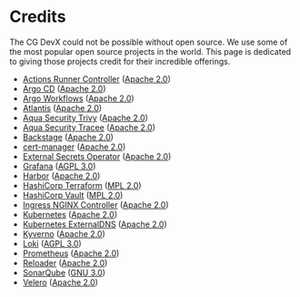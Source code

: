 # Credits

The CG DevX could not be possible without open source.
We use some of the most popular open source projects in the world.
This page is dedicated to giving those projects credit for their incredible offerings.

[//]: # (todo: extend the list)

- [Actions Runner Controller](https://github.com/actions/actions-runner-controller) ([Apache 2.0](https://github.com/external-secrets/external-secrets/blob/main/LICENSE))
- [Argo CD](https://github.com/argoproj/argo-cd) ([Apache 2.0](https://github.com/argoproj/argo-cd/blob/master/LICENSE))
- [Argo Workflows](https://github.com/argoproj/argo-workflows) ([Apache 2.0](https://github.com/argoproj/argo-workflows/blob/master/LICENSE))
- [Atlantis](https://github.com/runatlantis/atlantis) ([Apache 2.0](https://github.com/runatlantis/atlantis/blob/main/LICENSE))
- [Aqua Security Trivy](https://github.com/aquasecurity/trivy) ([Apache 2.0](https://github.com/aquasecurity/trivy/blob/main/LICENSE))
- [Aqua Security Tracee](https://github.com/aquasecurity/tracee) ([Apache 2.0](https://github.com/aquasecurity/tracee/blob/main/LICENSE))
- [Backstage](https://github.com/backstage/backstage) ([Apache 2.0](https://github.com/backstage/backstage/blob/master/LICENSE))
- [cert-manager](https://github.com/cert-manager/cert-manager) ([Apache 2.0](https://github.com/cert-manager/cert-manager/blob/master/LICENSE))
- [External Secrets Operator](https://github.com/external-secrets/external-secrets) ([Apache 2.0](https://github.com/external-secrets/external-secrets/blob/main/LICENSE))
- [Grafana](https://github.com/grafana/grafana) ([AGPL 3.0](https://github.com/grafana/grafana/blob/main/LICENSE))
- [Harbor](https://github.com/goharbor/harbor) ([Apache 2.0](https://github.com/goharbor/harbor/blob/main/LICENSE))
- [HashiCorp Terraform](https://github.com/hashicorp/terraform) ([MPL 2.0](https://github.com/hashicorp/terraform/blob/v1.3.8/LICENSE))
- [HashiCorp Vault](https://www.vaultproject.io/) ([MPL 2.0](https://github.com/hashicorp/vault/blob/v1.11.3/LICENSE))
- [Ingress NGINX Controller](https://github.com/kubernetes/ingress-nginx/) ([Apache 2.0](https://github.com/kubernetes/ingress-nginx/blob/main/LICENSE))
- [Kubernetes](https://github.com/kubernetes/kubernetes) ([Apache 2.0](https://github.com/kubernetes/kubernetes/blob/master/LICENSE))
- [Kubernetes ExternalDNS](https://github.com/kubernetes-sigs/external-dns) ([Apache 2.0](https://github.com/kubernetes-sigs/external-dns/blob/master/LICENSE))
- [Kyverno](https://github.com/kyverno/kyverno/) ([Apache 2.0](https://github.com/kyverno/kyverno/blob/main/LICENSE))
- [Loki](https://github.com/grafana/loki) ([AGPL 3.0](https://github.com/grafana/loki/blob/main/LICENSE))
- [Prometheus](https://github.com/prometheus/prometheus) ([Apache 2.0](https://github.com/prometheus/prometheus/blob/main/LICENSE))
- [Reloader](https://github.com/stakater/Reloader) ([Apache 2.0](https://github.com/stakater/Reloader/blob/master/LICENSE))
- [SonarQube](https://github.com/SonarSource/sonarqube) ([GNU 3.0](https://github.com/SonarSource/sonarqube/blob/master/LICENSE.txt))
- [Velero](https://github.com/vmware-tanzu/velero) ([Apache 2.0](https://github.com/vmware-tanzu/velero/blob/main/LICENSE))
